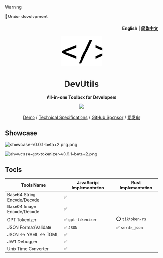 > [!WARNING]
> 🚧Under development

<h4 align="right"><strong>English</strong> | <a href="./README_CN.md">简体中文</a></h4>
<p align="center">
    <img src=./src/icons/logo.svg width=138/>
</p>
<h1 align="center">DevUtils</h1>
<p align="center"><strong>All-in-one Toolbox for Developers</strong></p>
<div align="center">
<img src="https://hits.siyue.best/v1/hits?url=https://github.com/AprilNEA/DevUtils&bgRight=000&bgLeft=000&border=square" />

</div>

<div align="center">

[Demo](https://utils.sku.moe) / [Technical Specifications](https://manual.sku.moe/project/devutils) / [GitHub Sponsor](https://github.com/sponsors/AprilNEA) / [爱发电](https://afdian.net/a/aprilnea)

</div>

## Showcase

![showcase-v0.0.1-beta+2.png.png](https://s2.loli.net/2023/12/18/AokIGhuVjtMm6ZH.png)

![showcase-gpt-tokenizer-v0.0.1-beta+2.png](https://s2.loli.net/2023/12/18/9jxAtUDQFYagZRn.png)

## Tools

| Tools Name                  | JavaScript Implementation          | Rust Implementation             |
|-----------------------------|------------------------------------|---------------------------------|
| Base64 String Encode/Decode | :white_check_mark:                 |                                 |
| Base64 Image Encode/Decode  | :white_check_mark:                 |                                 |
| GPT Tokenizer               | :white_check_mark: `gpt-tokenizer` | :o: `tiktoken-rs`               |
| JSON Format/Validate        | :white_check_mark: `JSON`          | :white_check_mark: `serde_json` |
| JSON ↔ YAML ↔ TOML          | :white_check_mark:                 |                                 |
| JWT Debugger                | :white_check_mark:                 |                                 |
| Unix Time Converter         | :white_check_mark:                 |                                 |

